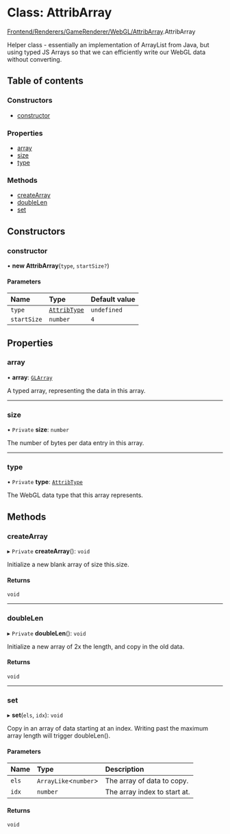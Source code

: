 # Class: AttribArray

[Frontend/Renderers/GameRenderer/WebGL/AttribArray](../modules/Frontend_Renderers_GameRenderer_WebGL_AttribArray.md).AttribArray

Helper class - essentially an implementation of ArrayList from Java, but using
typed JS Arrays so that we can efficiently write our WebGL data without converting.

## Table of contents

### Constructors

- [constructor](Frontend_Renderers_GameRenderer_WebGL_AttribArray.AttribArray.md#constructor)

### Properties

- [array](Frontend_Renderers_GameRenderer_WebGL_AttribArray.AttribArray.md#array)
- [size](Frontend_Renderers_GameRenderer_WebGL_AttribArray.AttribArray.md#size)
- [type](Frontend_Renderers_GameRenderer_WebGL_AttribArray.AttribArray.md#type)

### Methods

- [createArray](Frontend_Renderers_GameRenderer_WebGL_AttribArray.AttribArray.md#createarray)
- [doubleLen](Frontend_Renderers_GameRenderer_WebGL_AttribArray.AttribArray.md#doublelen)
- [set](Frontend_Renderers_GameRenderer_WebGL_AttribArray.AttribArray.md#set)

## Constructors

### constructor

• **new AttribArray**(`type`, `startSize?`)

#### Parameters

| Name        | Type                                                                               | Default value |
| :---------- | :--------------------------------------------------------------------------------- | :------------ |
| `type`      | [`AttribType`](../enums/Frontend_Renderers_GameRenderer_EngineTypes.AttribType.md) | `undefined`   |
| `startSize` | `number`                                                                           | `4`           |

## Properties

### array

• **array**: [`GLArray`](../modules/Frontend_Renderers_GameRenderer_WebGL_AttribArray.md#glarray)

A typed array, representing the data in this array.

---

### size

• `Private` **size**: `number`

The number of bytes per data entry in this array.

---

### type

• `Private` **type**: [`AttribType`](../enums/Frontend_Renderers_GameRenderer_EngineTypes.AttribType.md)

The WebGL data type that this array represents.

## Methods

### createArray

▸ `Private` **createArray**(): `void`

Initialize a new blank array of size this.size.

#### Returns

`void`

---

### doubleLen

▸ `Private` **doubleLen**(): `void`

Initialize a new array of 2x the length, and copy in the old data.

#### Returns

`void`

---

### set

▸ **set**(`els`, `idx`): `void`

Copy in an array of data starting at an index. Writing past the maximum
array length will trigger doubleLen().

#### Parameters

| Name  | Type                   | Description                  |
| :---- | :--------------------- | :--------------------------- |
| `els` | `ArrayLike`<`number`\> | The array of data to copy.   |
| `idx` | `number`               | The array index to start at. |

#### Returns

`void`
